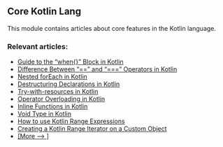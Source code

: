 ## Core Kotlin Lang

This module contains articles about core features in the Kotlin language.

### Relevant articles:
- [Guide to the “when{}” Block in Kotlin](https://www.baeldung.com/kotlin/when)
- [Difference Between “==” and “===” Operators in Kotlin](https://www.baeldung.com/kotlin/equality-operators)
- [Nested forEach in Kotlin](https://www.baeldung.com/kotlin/kotlin-nested-foreach)
- [Destructuring Declarations in Kotlin](https://www.baeldung.com/kotlin/kotlin-destructuring-declarations)
- [Try-with-resources in Kotlin](https://www.baeldung.com/kotlin/kotlin-try-with-resources)
- [Operator Overloading in Kotlin](https://www.baeldung.com/kotlin/kotlin-operator-overloading)
- [Inline Functions in Kotlin](https://www.baeldung.com/kotlin/kotlin-inline-functions)
- [Void Type in Kotlin](https://www.baeldung.com/kotlin/kotlin-void-type)
- [How to use Kotlin Range Expressions](https://www.baeldung.com/kotlin/kotlin-ranges)
- [Creating a Kotlin Range Iterator on a Custom Object](https://www.baeldung.com/kotlin/kotlin-custom-range-iterator)
- [[More --> ]](/core-kotlin-modules/core-kotlin-lang-2)
